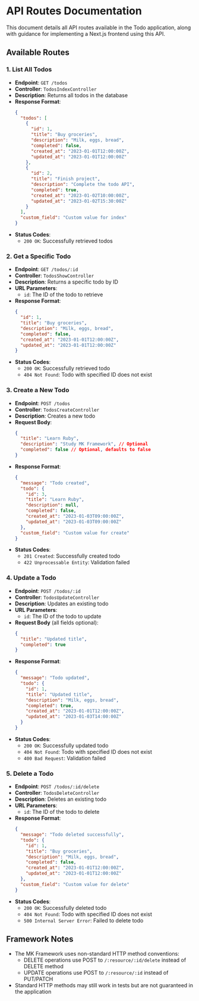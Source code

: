 # API Routes Documentation

This document details all API routes available in the Todo application, along with guidance for implementing a Next.js frontend using this API.

## Available Routes

### 1. List All Todos
- **Endpoint**: `GET /todos`
- **Controller**: `TodosIndexController`
- **Description**: Returns all todos in the database
- **Response Format**:
  ```json
  {
    "todos": [
      {
        "id": 1,
        "title": "Buy groceries",
        "description": "Milk, eggs, bread",
        "completed": false,
        "created_at": "2023-01-01T12:00:00Z",
        "updated_at": "2023-01-01T12:00:00Z"
      },
      {
        "id": 2,
        "title": "Finish project",
        "description": "Complete the todo API",
        "completed": true,
        "created_at": "2023-01-02T10:00:00Z",
        "updated_at": "2023-01-02T15:30:00Z"
      }
    ],
    "custom_field": "Custom value for index"
  }
  ```
- **Status Codes**:
  - `200 OK`: Successfully retrieved todos

### 2. Get a Specific Todo
- **Endpoint**: `GET /todos/:id`
- **Controller**: `TodosShowController`
- **Description**: Returns a specific todo by ID
- **URL Parameters**:
  - `id`: The ID of the todo to retrieve
- **Response Format**:
  ```json
  {
    "id": 1,
    "title": "Buy groceries",
    "description": "Milk, eggs, bread",
    "completed": false,
    "created_at": "2023-01-01T12:00:00Z",
    "updated_at": "2023-01-01T12:00:00Z"
  }
  ```
- **Status Codes**:
  - `200 OK`: Successfully retrieved todo
  - `404 Not Found`: Todo with specified ID does not exist

### 3. Create a New Todo
- **Endpoint**: `POST /todos`
- **Controller**: `TodosCreateController`
- **Description**: Creates a new todo
- **Request Body**:
  ```json
  {
    "title": "Learn Ruby",
    "description": "Study MK Framework", // Optional
    "completed": false // Optional, defaults to false
  }
  ```
- **Response Format**:
  ```json
  {
    "message": "Todo created",
    "todo": {
      "id": 3,
      "title": "Learn Ruby",
      "description": null,
      "completed": false,
      "created_at": "2023-01-03T09:00:00Z",
      "updated_at": "2023-01-03T09:00:00Z"
    },
    "custom_field": "Custom value for create"
  }
  ```
- **Status Codes**:
  - `201 Created`: Successfully created todo
  - `422 Unprocessable Entity`: Validation failed

### 4. Update a Todo
- **Endpoint**: `POST /todos/:id`
- **Controller**: `TodosUpdateController`
- **Description**: Updates an existing todo
- **URL Parameters**:
  - `id`: The ID of the todo to update
- **Request Body** (all fields optional):
  ```json
  {
    "title": "Updated title",
    "completed": true
  }
  ```
- **Response Format**:
  ```json
  {
    "message": "Todo updated",
    "todo": {
      "id": 1,
      "title": "Updated title",
      "description": "Milk, eggs, bread",
      "completed": true,
      "created_at": "2023-01-01T12:00:00Z",
      "updated_at": "2023-01-03T14:00:00Z"
    }
  }
  ```
- **Status Codes**:
  - `200 OK`: Successfully updated todo
  - `404 Not Found`: Todo with specified ID does not exist
  - `400 Bad Request`: Validation failed

### 5. Delete a Todo
- **Endpoint**: `POST /todos/:id/delete`
- **Controller**: `TodosDeleteController`
- **Description**: Deletes an existing todo
- **URL Parameters**:
  - `id`: The ID of the todo to delete
- **Response Format**:
  ```json
  {
    "message": "Todo deleted successfully",
    "todo": {
      "id": 1,
      "title": "Buy groceries",
      "description": "Milk, eggs, bread",
      "completed": false,
      "created_at": "2023-01-01T12:00:00Z",
      "updated_at": "2023-01-01T12:00:00Z"
    },
    "custom_field": "Custom value for delete"
  }
  ```
- **Status Codes**:
  - `200 OK`: Successfully deleted todo
  - `404 Not Found`: Todo with specified ID does not exist
  - `500 Internal Server Error`: Failed to delete todo

## Framework Notes
- The MK Framework uses non-standard HTTP method conventions:
  - DELETE operations use POST to `/:resource/:id/delete` instead of DELETE method
  - UPDATE operations use POST to `/:resource/:id` instead of PUT/PATCH
- Standard HTTP methods may still work in tests but are not guaranteed in the application
